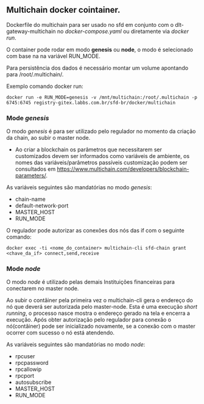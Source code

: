 ## Multichain docker cointainer.

Dockerfile do multichain para ser usado no sfd em conjunto com o dlt-gateway-multichain no _docker-compose.yaml_  ou diretamente via _docker run_.

O container pode rodar em modo **genesis** ou **node**, o modo é selecionado com base na na variável RUN_MODE. 


Para persistência dos dados é necessário montar um volume apontando para /root/.multichain/.

Exemplo comando docker run:
```
docker run -e RUN_MODE=genesis -v /mnt/multichain:/root/.multichain -p 6745:6745 registry-gitex.labbs.com.br/sfd-br/docker/multichain
```


### Mode _genesis_

O modo _genesis_ é para ser utilizado pelo regulador no momento da criação da chain, ao subir o master node.

+ Ao criar a blockchain os parâmetros que necessitarem ser customizados devem ser informados como variáveis de ambiente, os nomes das variáveis/parâmetros passíveis customização podem ser consultados em https://www.multichain.com/developers/blockchain-parameters/. 

As variáveis seguintes são mandatórias no modo _genesis_:
- chain-name
- default-network-port
- MASTER_HOST
- RUN_MODE

O regulador pode autorizar as conexões dos nós das if com o seguinte comando:

```
docker exec -ti <nome_do_container> multichain-cli sfd-chain grant <chave_da_if> connect,send,receive
```

### Mode _node_

O modo _node_ é utilizado pelas demais Instituições financeiras para conectarem no master node.

Ao subir o contâiner pela primeira vez o multichain-cli gera o endereço do nó que deverá ser autorizada pelo master-node. Esta é uma execução _short running_, o processo nasce mostra o endereço gerado na tela e encerra a execução. Após obter autorização pelo regulador para conexão o nó(contâiner) pode ser inicializado novamente, se a conexão com o master ocorrer com sucesso o nó está atendendo.

As variáveis seguintes são mandatórias no modo _node_:
- rpcuser
- rpcpassword
- rpcallowip
- rpcport
- autosubscribe
- MASTER_HOST
- RUN_MODE